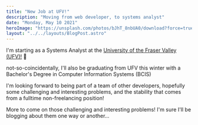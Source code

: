 ```yaml
---
title: "New Job at UFV!"
description: "Moving from web developer, to systems analyst"
date: "Monday, May 10 2021"
heroImage: "https://unsplash.com/photos/bJhT_8nbUA0/download?force=true&w=1920"
layout: "../../layouts/BlogPost.astro"
---
```

I'm starting as a Systems Analyst at the [University of the Fraser Valley (UFV)!](https://ufv.ca) 🎉

not-so-coincidentally, I'll also be graduating from UFV this winter with a Bachelor's Degree in Computer Information Systems (BCIS) 

I'm looking forward to being part of a team of other developers, hopefully some challenging and interesting problems, and the stability that comes from 
a fulltime non-freelancing position! 

More to come on those challenging and interesting problems! 
I'm sure I'll be blogging about them one way or another...